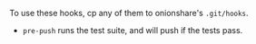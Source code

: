 To use these hooks, cp any of them to onionshare's `.git/hooks`.

* `pre-push` runs the test suite, and will push if the tests pass.
